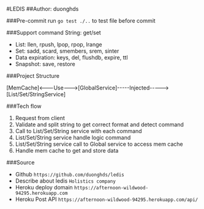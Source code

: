 #LEDIS
##Author: duonghds

###Pre-commit
run `go test ./..` to test file before commit            

###Support command
String: get/set
- List: llen, rpush, lpop, rpop, lrange
- Set: sadd, scard, smembers, srem, sinter
- Data expiration: keys, del, flushdb, expire, ttl
- Snapshot: save, restore

###Project Structure

[MemCache]<---Use--->[GlobalService]-----Injected----->[List/Set/StringService]

###Tech flow
1. Request from client
2. Validate and split string to get correct format and detect command
3. Call to List/Set/String service with each command
4. List/Set/String service handle logic command
5. List/Set/String service call to Global service to access mem cache
6. Handle mem cache to get and store data

###Source
- Github `https://github.com/duonghds/ledis`
- Describe about ledis `Holistics company`
- Heroku deploy domain `https://afternoon-wildwood-94295.herokuapp.com`
- Heroku Post API `https://afternoon-wildwood-94295.herokuapp.com/api/`
